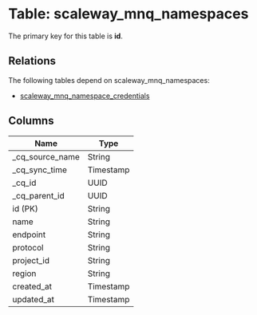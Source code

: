 # Table: scaleway_mnq_namespaces

The primary key for this table is **id**.

## Relations

The following tables depend on scaleway_mnq_namespaces:
  - [scaleway_mnq_namespace_credentials](scaleway_mnq_namespace_credentials.md)

## Columns

| Name          | Type          |
| ------------- | ------------- |
|_cq_source_name|String|
|_cq_sync_time|Timestamp|
|_cq_id|UUID|
|_cq_parent_id|UUID|
|id (PK)|String|
|name|String|
|endpoint|String|
|protocol|String|
|project_id|String|
|region|String|
|created_at|Timestamp|
|updated_at|Timestamp|
